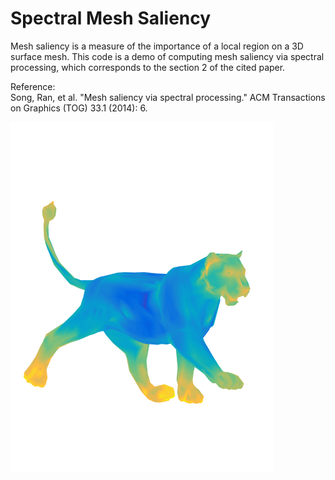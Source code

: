 # Spectral Mesh Saliency 
Mesh saliency is a measure of the importance of a local region on a 3D surface mesh. This code is a demo of computing mesh saliency via spectral processing, which corresponds to the section 2 of the cited paper.

Reference:  
Song, Ran, et al. "Mesh saliency via spectral processing." ACM Transactions on Graphics (TOG) 33.1 (2014): 6.

![saliency](./saliencyImg.png)
